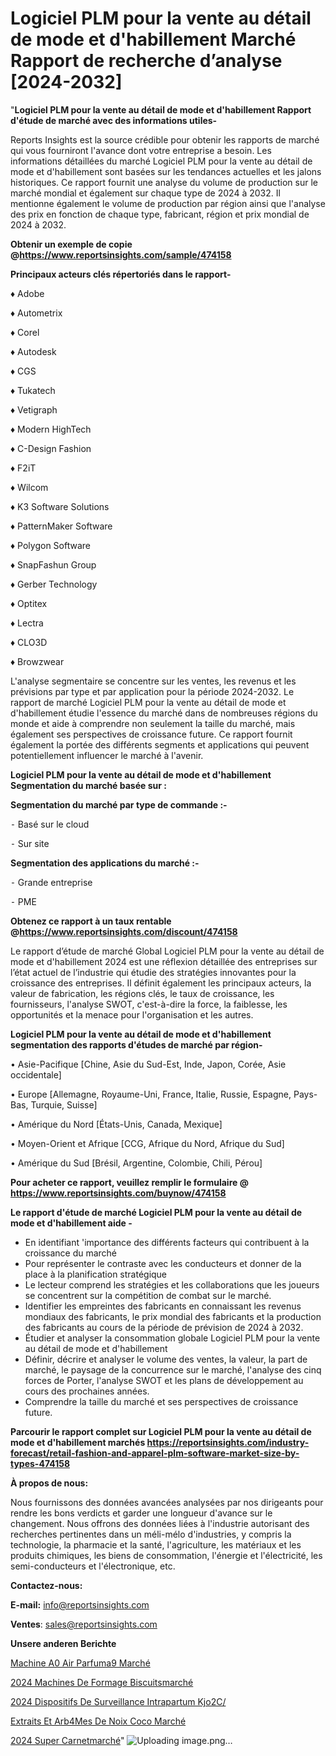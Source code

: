 # Logiciel PLM pour la vente au détail de mode et d'habillement Marché Rapport de recherche d’analyse [2024-2032]

"<strong>Logiciel PLM pour la vente au détail de mode et d'habillement Rapport d'étude de marché avec des informations utiles-</strong>

Reports Insights est la source crédible pour obtenir les rapports de marché qui vous fourniront l'avance dont votre entreprise a besoin. Les informations détaillées du marché Logiciel PLM pour la vente au détail de mode et d'habillement sont basées sur les tendances actuelles et les jalons historiques. Ce rapport fournit une analyse du volume de production sur le marché mondial et également sur chaque type de 2024 à 2032. Il mentionne également le volume de production par région ainsi que l'analyse des prix en fonction de chaque type, fabricant, région et prix mondial de 2024 à 2032.

<strong><b>Obtenir un exemple de copie @</b></strong><a href=https://www.reportsinsights.com/sample/474158><strong><b>https://www.reportsinsights.com/sample/474158</b></strong></a>

<b>Principaux acteurs clés répertoriés dans le rapport-</b>

<b> </b>♦ Adobe

♦ Autometrix

♦ Corel

♦ Autodesk

♦ CGS

♦ Tukatech

♦ Vetigraph

♦ Modern HighTech

♦ C-Design Fashion

♦ F2iT

♦ Wilcom

♦ K3 Software Solutions

♦ PatternMaker Software

♦ Polygon Software

♦ SnapFashun Group

♦ Gerber Technology

♦ Optitex

♦ Lectra

♦ CLO3D

♦ Browzwear

L'analyse segmentaire se concentre sur les ventes, les revenus et les prévisions par type et par application pour la période 2024-2032. Le rapport de marché Logiciel PLM pour la vente au détail de mode et d'habillement étudie l'essence du marché dans de nombreuses régions du monde et aide à comprendre non seulement la taille du marché, mais également ses perspectives de croissance future. Ce rapport fournit également la portée des différents segments et applications qui peuvent potentiellement influencer le marché à l'avenir.

<strong>Logiciel PLM pour la vente au détail de mode et d'habillement Segmentation du marché basée sur :</strong>

<strong>Segmentation du marché par type de commande :-</strong>

⁃ Basé sur le cloud

⁃ Sur site

<strong>Segmentation des applications du marché :-</strong>

⁃ Grande entreprise

⁃ PME

<strong><b>Obtenez ce rapport à un taux rentable @</b></strong><a href=https://www.reportsinsights.com/discount/474158><strong><b>https://www.reportsinsights.com/discount/474158</b></strong></a>

Le rapport d’étude de marché Global Logiciel PLM pour la vente au détail de mode et d'habillement 2024 est une réflexion détaillée des entreprises sur l’état actuel de l’industrie qui étudie des stratégies innovantes pour la croissance des entreprises. Il définit également les principaux acteurs, la valeur de fabrication, les régions clés, le taux de croissance, les fournisseurs, l'analyse SWOT, c'est-à-dire la force, la faiblesse, les opportunités et la menace pour l'organisation et les autres.

<strong>Logiciel PLM pour la vente au détail de mode et d'habillement segmentation des rapports d'études de marché par région-</strong>

• Asie-Pacifique [Chine, Asie du Sud-Est, Inde, Japon, Corée, Asie occidentale]

• Europe [Allemagne, Royaume-Uni, France, Italie, Russie, Espagne, Pays-Bas, Turquie, Suisse]

• Amérique du Nord [États-Unis, Canada, Mexique]

• Moyen-Orient et Afrique [CCG, Afrique du Nord, Afrique du Sud]

• Amérique du Sud [Brésil, Argentine, Colombie, Chili, Pérou]

<strong>Pour acheter ce rapport, veuillez remplir le formulaire @   <a href=https://www.reportsinsights.com/buynow/474158>https://www.reportsinsights.com/buynow/474158</a></strong>

<strong>Le rapport d'étude de marché Logiciel PLM pour la vente au détail de mode et d'habillement aide -</strong>
<ul>
  <li>En identifiant 'importance des différents facteurs qui contribuent à la croissance du marché</li>
  <li>Pour représenter le contraste avec les conducteurs et donner de la place à la planification stratégique</li>
  <li>Le lecteur comprend les stratégies et les collaborations que les joueurs se concentrent sur la compétition de combat sur le marché.</li>
  <li>Identifier les empreintes des fabricants en connaissant les revenus mondiaux des fabricants, le prix mondial des fabricants et la production des fabricants au cours de la période de prévision de 2024 à 2032.</li>
  <li>Étudier et analyser la consommation globale Logiciel PLM pour la vente au détail de mode et d'habillement</li>
  <li>Définir, décrire et analyser le volume des ventes, la valeur, la part de marché, le paysage de la concurrence sur le marché, l'analyse des cinq forces de Porter, l'analyse SWOT et les plans de développement au cours des prochaines années.</li>
  <li>Comprendre la taille du marché et ses perspectives de croissance future.</li>
</ul>

<strong>Parcourir le rapport complet sur Logiciel PLM pour la vente au détail de mode et d'habillement marchés <a href=https://reportsinsights.com/industry-forecast/retail-fashion-and-apparel-plm-software-market-size-by-types-474158>https://reportsinsights.com/industry-forecast/retail-fashion-and-apparel-plm-software-market-size-by-types-474158</a></strong>

<strong>À propos de nous:</strong>

Nous fournissons des données avancées analysées par nos dirigeants pour rendre les bons verdicts et garder une longueur d'avance sur le changement. Nous offrons des données liées à l'industrie autorisant des recherches pertinentes dans un méli-mélo d'industries, y compris la technologie, la pharmacie et la santé, l'agriculture, les matériaux et les produits chimiques, les biens de consommation, l'énergie et l'électricité, les semi-conducteurs et l'électronique, etc.

<strong>Contactez-nous:</strong>

<strong>E-mail:</strong> <a href=mailto:info@reportsinsights.com>info@reportsinsights.com</a>

<strong>Ventes</strong>: <a href=mailto:sales@reportsinsights.com>sales@reportsinsights.com</a>

<strong>Unsere anderen Berichte</strong>

<a href=https://www.linkedin.com/pulse/machine-%C3%A0-air-parfum%C3%A9-march%C3%A9-2024-part-wi45c/>Machine A0 Air Parfuma9 Marché</a>

<a href=https://www.linkedin.com/pulse/2024-machines-de-formage-biscuitsmarch%C3%A9-gbruc/>2024 Machines De Formage Biscuitsmarché</a>

<a href=https://www.linkedin.com/pulse/2024-dispositifs-de-surveillance-intrapartum-kjo2c/>2024 Dispositifs De Surveillance Intrapartum Kjo2C/</a>

<a href=https://www.linkedin.com/pulse/extraits-et-ar%C3%B4mes-de-noix-coco-march%C3%A9-taille-lohpc/>Extraits Et Arb4Mes De Noix Coco Marché</a>

<a href=https://www.linkedin.com/pulse/2024-super-carnetmarch%C3%A9-aper%C3%A7us-de-lindustrie-6qqoc/>2024 Super Carnetmarché</a>"
![Uploading image.png…]()
